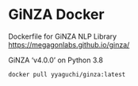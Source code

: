 # GiNZA Docker

Dockerfile for GiNZA NLP Library  
https://megagonlabs.github.io/ginza/

GiNZA ‘v4.0.0’ on Python 3.8

```
docker pull yyaguchi/ginza:latest
```
